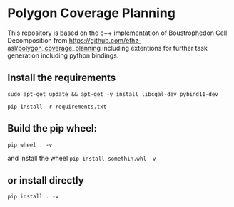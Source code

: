 # Polygon Coverage Planning 

This repository is based on the c++ implementation of Boustrophedon Cell Decomposition from https://github.com/ethz-asl/polygon_coverage_planning including extentions for further task generation including python bindings. 

## Install the requirements
```sudo apt-get update && apt-get -y install libcgal-dev pybind11-dev```

```pip install -r requirements.txt```

## Build the pip wheel:
```pip wheel . -v```

and install the wheel
```pip install somethin.whl -v```

## or install directly
```pip install . -v```
